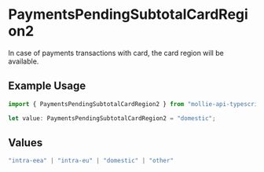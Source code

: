 # PaymentsPendingSubtotalCardRegion2

In case of payments transactions with card, the card region will be available.

## Example Usage

```typescript
import { PaymentsPendingSubtotalCardRegion2 } from "mollie-api-typescript/models/operations";

let value: PaymentsPendingSubtotalCardRegion2 = "domestic";
```

## Values

```typescript
"intra-eea" | "intra-eu" | "domestic" | "other"
```